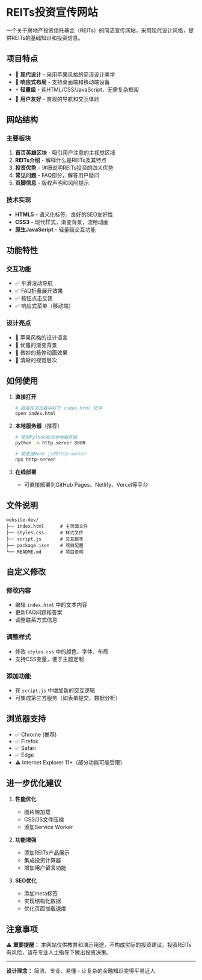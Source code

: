 # REITs投资宣传网站

一个关于房地产投资信托基金（REITs）的简洁宣传网站，采用现代设计风格，提供REITs的基础知识和投资信息。

## 项目特点

- 🎨 **现代设计** - 采用苹果风格的简洁设计美学
- 📱 **响应式布局** - 支持桌面端和移动端设备
- ⚡ **轻量级** - 纯HTML/CSS/JavaScript，无需复杂框架
- 🎯 **用户友好** - 直观的导航和交互体验

## 网站结构

### 主要板块

1. **首页英雄区块** - 吸引用户注意的主视觉区域
2. **REITs介绍** - 解释什么是REITs及其特点
3. **投资优势** - 详细说明REITs投资的四大优势
4. **常见问题** - FAQ部分，解答用户疑问
5. **页脚信息** - 版权声明和风险提示

### 技术实现

- **HTML5** - 语义化标签，良好的SEO友好性
- **CSS3** - 现代样式，渐变背景，流畅动画
- **原生JavaScript** - 轻量级交互功能

## 功能特性

### 交互功能
- ✅ 平滑滚动导航
- ✅ FAQ折叠展开效果
- ✅ 按钮点击反馈
- ✅ 响应式菜单（移动端）

### 设计亮点
- 🎨 苹果风格的设计语言
- 🌈 优雅的渐变背景
- 💫 微妙的悬停动画效果
- 📐 清晰的视觉层次

## 如何使用

1. **直接打开**
   ```bash
   # 直接在浏览器中打开 index.html 文件
   open index.html
   ```

2. **本地服务器**（推荐）
   ```bash
   # 使用Python启动本地服务器
   python -m http.server 8000
   
   # 或使用Node.js的http-server
   npx http-server
   ```

3. **在线部署**
   - 可直接部署到GitHub Pages、Netlify、Vercel等平台

## 文件说明

```
website-dev/
├── index.html      # 主页面文件
├── styles.css      # 样式文件
├── script.js       # 交互脚本
├── package.json    # 项目配置
└── README.md       # 项目说明
```

## 自定义修改

### 修改内容
- 编辑 `index.html` 中的文本内容
- 更新FAQ问题和答案
- 调整联系方式信息

### 调整样式
- 修改 `styles.css` 中的颜色、字体、布局
- 支持CSS变量，便于主题定制

### 添加功能
- 在 `script.js` 中增加新的交互逻辑
- 可集成第三方服务（如表单提交、数据分析）

## 浏览器支持

- ✅ Chrome (推荐)
- ✅ Firefox
- ✅ Safari
- ✅ Edge
- ⚠️ Internet Explorer 11+（部分功能可能受限）

## 进一步优化建议

1. **性能优化**
   - 图片懒加载
   - CSS/JS文件压缩
   - 添加Service Worker

2. **功能增强**
   - 添加REITs产品展示
   - 集成投资计算器
   - 增加用户留言功能

3. **SEO优化**
   - 添加meta标签
   - 实现结构化数据
   - 优化页面加载速度

## 注意事项

⚠️ **重要提醒：** 本网站仅供教育和演示用途，不构成实际的投资建议。投资REITs有风险，请在专业人士指导下做出投资决策。

---

**设计理念：** 简洁、专业、易懂 - 让复杂的金融知识变得平易近人 